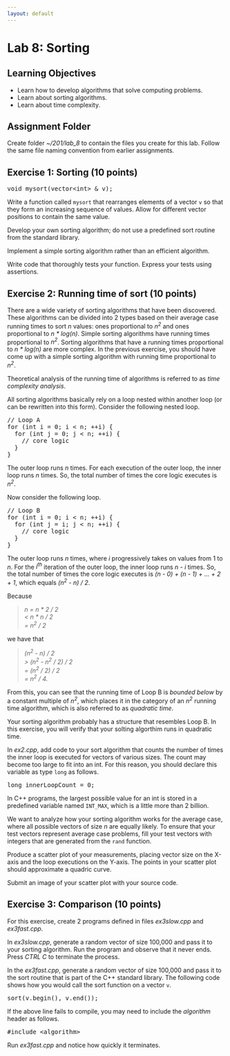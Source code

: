```yaml
---
layout: default
---
```


<h1>Lab 8: Sorting</h1>

<h2>Learning Objectives</h2>

<ul>
<li>Learn how to develop algorithms that solve computing problems.</li>
<li>Learn about sorting algorithms.</li>
<li>Learn about time complexity.</li>
</ul>

<h2>Assignment Folder</h2>

<p>
Create folder <em>~/201/lab_8</em> to contain the files
you create for this lab.
Follow the same file naming convention
from earlier assignments.
</p>

<h2>Exercise 1: Sorting (10 points)</h2>

<pre>
void mysort(vector&lt;int> &amp; v);
</pre>

<p>
Write a function called <code>mysort</code> 
that rearranges elements of a vector <code>v</code> 
so that they form an increasing sequence of values. 
Allow for different vector positions to contain the same value.
</p>

<p>
Develop your own sorting algorithm;
do not use a predefined sort routine from the standard library.
</p>

<p>
Implement a simple sorting algorithm rather than an efficient algorithm.
</p>

<p>
Write code that thoroughly tests your function. 
Express your tests using assertions.
</p>

<h2>Exercise 2: Running time of sort (10 points)</h2>

<p>
There are a wide variety of sorting algorithms that have been discovered.
These algorithms can be divided into 2 types
based on their average case running times to sort <em>n</em> values:
ones proportional to <em>n<sup>2</sup></em> 
and ones proportional to <em>n * log(n)</em>. 
Simple sorting algorithms have running times proportional to <em>n<sup>2</sup></em>.
Sorting algorithms that have a running times proportional to <em>n * log(n)</em> are more complex.
In the previous exercise, you should have come up with a simple sorting algorithm
with running time proportional to <em>n<sup>2</sup></em>.
</p>

<p class="callout">
Theoretical analysis of the running time of algorithms 
is referred to as <em>time complexity analysis</em>.
</p>

<p>
All sorting algorithms basically rely on a loop 
nested within another loop (or can be rewritten into this form).
Consider the following nested loop.
</p>

<pre>
// Loop A
for (int i = 0; i &lt; n; ++i) {
  for (int j = 0; j &lt; n; ++i) {
    // core logic
  }
}
</pre>

<p>
The outer loop runs <em>n</em> times.
For each execution of the outer loop,
the inner loop runs <em>n</em> times.
So, the total number of times the core logic executes is 
<em>n<sup>2</sup></em>.
</p>

<p>
Now consider the following loop.
</p>

<pre>
// Loop B
for (int i = 0; i &lt; n; ++i) {
  for (int j = i; j &lt; n; ++i) {
    // core logic
  }
}
</pre>

<p>
The outer loop runs <em>n</em> times,
where <em>i</em> progressively takes on values from 1 to <em>n</em>.
For the <em>i<sup>th</sup></em> iteration of the outer loop,
the inner loop runs <em>n - i</em> times.
So, the total number of times the core logic executes is 
<em>(n - 0) + (n - 1) + ... + 2 + 1</em>,
which equals <em>(n<sup>2</sup> - n) / 2</em>.
</p>

<p>
Because  
  <blockquote><em>
    n = n * 2 / 2 <br>
    &lt; n * n / 2 <br>
    = n<sup>2</sup> / 2
  </em></blockquote>
we have that
  <blockquote><em>
    (n<sup>2</sup> - n) / 2 <br>
    > (n<sup>2</sup> - n<sup>2</sup> / 2) / 2 <br>
    = (n<sup>2</sup> / 2) / 2 <br>
    = n<sup>2</sup> / 4.
  </em></blockquote>
</p>

<p>
From this, you can see that the running time of Loop B is <em>bounded below</em>
by a constant multiple of <em>n<sup>2</sup></em>,
which places it in the category of an <em>n<sup>2</sup></em> running time algorithm,
which is also referred to as <em>quadratic time</em>.
</p>

<p>
Your sorting algorithm probably has a structure that resembles Loop B.
In this exercise, you will verify that your solting algorthim
runs in quadratic time.
</p>

<p>
In <em>ex2.cpp</em>, add code to your sort algorithm that counts the number of times
the inner loop is executed for vectors of various sizes.
The count may become too large to fit into an int.
For this reason, you should declare this variable as type <code>long</code> as follows.
</p>

<pre>
long innerLoopCount = 0;
</pre>

<p class="callout">
In C++ programs, the largest possible value for an int is 
stored in a predefined variable named <code>INT_MAX</code>,
which is a little more than 2 billion.
</p>

<p>
We want to analyze how your sorting algorithm works for the average case,
where all possible vectors of size <em>n</em> are equally likely.
To ensure that your test vectors represent average case problems,
fill your test vectors with 
integers that are generated from the <code>rand</code> function.
</p>

<p>
Produce a scatter plot of your measurements,
placing vector size on the X-axis and the loop executions on the Y-axis. 
The points in your scatter plot should 
approximate a quadric curve.
</p>

<p>
Submit an image of your scatter plot with your source code.
</p>

<h2>Exercise 3: Comparison (10 points)</h2>

<p>
For this exercise, create 2 programs defined in files <em>ex3slow.cpp</em>
and <em>ex3fast.cpp</em>.
</p>

<p>
In <em>ex3slow.cpp</em>,
generate a random vector of size 100,000
and pass it to your sorting algorithm.
Run the program and observe that it never ends.
Press <em>CTRL C</em> to terminate the process.
</p>

<p>
In the <em>ex3fast.cpp</em>,
generate a random vector of size 100,000
and pass it to the sort routine that is part of the C++ standard library.
The following code shows how you would call the sort function on a vector <code>v</code>.
</p>

<pre>
sort(v.begin(), v.end());
</pre>

<p>
If the above line fails to compile,
you may need to include the <em>algorithm</em> header as follows.
</p>

<pre>
#include &lt;algorithm>
</pre>

<p>
Run <em>ex3fast.cpp</em> and notice how quickly it terminates.
</p>

